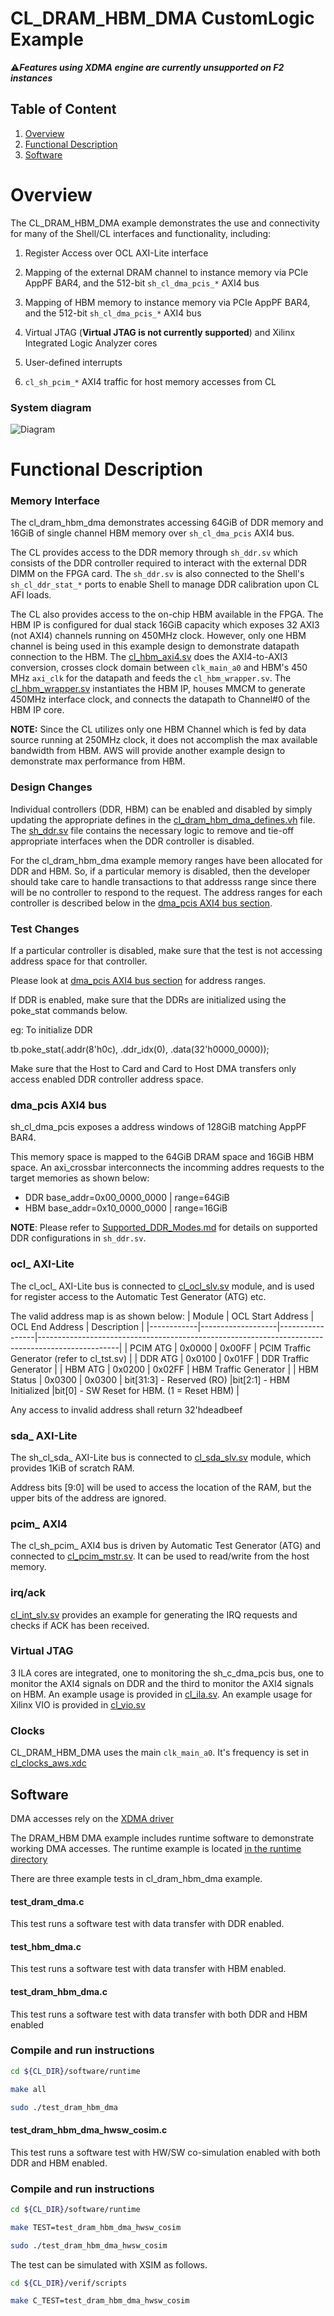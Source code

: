 # CL_DRAM_HBM_DMA CustomLogic Example

:warning:***Features using XDMA engine are currently unsupported on F2 instances***

## Table of Content

1. [Overview](#overview)
2. [Functional Description](#functionalDescription)
3. [Software](#software)


<a name="overview"></a>
# Overview

The CL_DRAM_HBM_DMA example demonstrates the use and connectivity for many of the Shell/CL interfaces and functionality, including:

1) Register Access over OCL AXI-Lite interface

2) Mapping of the external DRAM channel to instance memory via PCIe AppPF BAR4, and the 512-bit `sh_cl_dma_pcis_*` AXI4 bus

3) Mapping of HBM memory to instance memory via PCIe AppPF BAR4, and the 512-bit `sh_cl_dma_pcis_*` AXI4 bus

4) Virtual JTAG (**Virtual JTAG is not currently supported**) and Xilinx Integrated Logic Analyzer cores

5) User-defined interrupts

6) `cl_sh_pcim_*` AXI4 traffic for host memory accesses from CL



### System diagram

![Diagram](design/cl_dram_hbm_dma.png)


<a name="functionalDescription"></a>
# Functional Description

### Memory Interface
The cl_dram_hbm_dma demonstrates accessing 64GiB of DDR memory and 16GiB of single channel HBM memory over `sh_cl_dma_pcis` AXI4 bus.

The CL provides access to the DDR memory through `sh_ddr.sv` which consists of the DDR controller required to interact with the external DDR DIMM on the FPGA card. The `sh_ddr.sv` is also connected to the Shell's `sh_cl_ddr_stat_*` ports to enable Shell to manage DDR calibration upon CL AFI loads.

The CL also provides access to the on-chip HBM available in the FPGA. The HBM IP is configured for dual stack 16GiB capacity which exposes 32 AXI3 (not AXI4) channels running on 450MHz clock. However, only one HBM channel is being used in this example design to demonstrate datapath connection to the HBM. The [cl_hbm_axi4.sv](./design/cl_hbm_axi4.sv) does the AXI4-to-AXI3 conversion, crosses clock domain between `clk_main_a0` and HBM's 450 MHz `axi_clk` for the datapath and feeds the `cl_hbm_wrapper.sv`. The [cl_hbm_wrapper.sv](./design/cl_hbm_wrapper.sv) instantiates the HBM IP, houses MMCM to generate 450MHz interface clock, and connects the datapath to Channel#0 of the HBM IP core.

**NOTE:** Since the CL utilizes only one HBM Channel which is fed by data source running at 250MHz clock, it does not accomplish the max available bandwidth from HBM. AWS will provide another example design to demonstrate max performance from HBM.

### Design Changes

Individual controllers (DDR, HBM) can be enabled and disabled by simply updating the appropriate defines in the [cl_dram_hbm_dma_defines.vh](design/cl_dram_dma_defines.vh) file. The [sh_ddr.sv](../../../common/shell_stable/design/sh_ddr/sim/sh_ddr.sv) file contains the necessary logic to remove and tie-off appropriate interfaces when the DDR controller is disabled.

For the cl_dram_hbm_dma example memory ranges have been allocated for DDR and HBM. So, if a particular memory is disabled, then the developer should take care to handle transactions to that addresss range since there will be no controller to respond to the request. The address ranges for each controller is described below in the [dma_pcis AXI4 bus section](#dma_pcis).

### Test Changes

If a particular controller is disabled, make sure that the test is not accessing address space for that controller.

Please look at [dma_pcis AXI4 bus section](#dma_pcis) for address ranges.

If DDR is enabled, make sure that the DDRs are initialized using the poke_stat commands below.

eg:
To initialize DDR

tb.poke_stat(.addr(8'h0c), .ddr_idx(0), .data(32'h0000_0000));

Make sure that the Host to Card and Card to Host DMA transfers only access enabled DDR controller address space.

<a name="dma_pcis"></a>
### dma_pcis AXI4 bus

sh\_cl\_dma\_pcis exposes a address windows of 128GiB matching AppPF BAR4.


This memory space is mapped to the 64GiB DRAM space and 16GiB HBM space.
An axi_crossbar interconnects the incomming addres requests to the target memories as shown below:
* DDR base_addr=0x00_0000_0000 | range=64GiB
* HBM base_addr=0x10_0000_0000 | range=16GiB

**NOTE**: Please refer to [Supported_DDR_Modes.md](./../../../docs/Supported_DDR_Modes.md) for details on supported DDR configurations in `sh_ddr.sv`.

### ocl\_ AXI-Lite


The cl_ocl\_ AXI-Lite bus is connected to [cl_ocl_slv.sv](design/cl_ocl_slv.sv) module, and is used for register access to the Automatic Test Generator (ATG) etc.


The valid address map is as shown below:
| Module     | OCL Start Address | OCL End Address | Description                                                                                      |
|------------|-------------------|-----------------|--------------------------------------------------------------------------------------------------|
| PCIM ATG   | 0x0000            | 0x00FF          | PCIM Traffic Generator (refer to cl_tst.sv)                                                      |
| DDR ATG    | 0x0100            | 0x01FF          | DDR Traffic Generator                                                                            |
| HBM ATG    | 0x0200            | 0x02FF          | HBM Traffic Generator                                                                            |
| HBM Status | 0x0300            | 0x0300          | bit[31:3] - Reserved (RO) \|bit[2:1] - HBM Initialized \|bit[0] - SW Reset for HBM. (1 = Reset HBM) |

Any access to invalid address shall return 32'hdeadbeef


### sda\_ AXI-Lite

The sh_cl_sda\_ AXI-Lite bus is connected to [cl_sda_slv.sv](design/cl_sda_slv.sv) module, which provides 1KiB of scratch RAM.


Address bits [9:0] will be used to access the location of the RAM, but the upper bits of the address are ignored.


### pcim\_ AXI4


The cl_sh_pcim\_  AXI4 bus is driven by Automatic Test Generator (ATG) and connected to [cl_pcim_mstr.sv](design/cl_pcim_mstr.sv). It can be used to read/write from the host memory.

### irq/ack
[cl_int_slv.sv](design/cl_int_slv.sv) provides an example for generating the IRQ requests and checks if ACK has been received.

### Virtual JTAG

3 ILA cores are integrated, one to monitoring the sh\_c_dma\_pcis bus, one to monitor the AXI4 signals on DDR and the third to monitor the AXI4 signals on HBM. An example usage is provided in [cl_ila.sv](design/cl_ila.sv).
An example usage for Xilinx VIO is provided in [cl_vio.sv](design/cl_vio.sv)


### Clocks

CL_DRAM_HBM_DMA uses the main `clk_main_a0`. It's frequency is set in [cl_clocks_aws.xdc](./build/constraints/cl_clocks_aws.xdc)


<a name="software"></a>
## Software
DMA accesses rely on the [XDMA driver](https://github.com/Xilinx/dma_ip_drivers)

The DRAM_HBM DMA example includes runtime software to demonstrate working DMA accesses. The runtime example is located [in the runtime directory](software/runtime/test_dram_dma.c)

There are three example tests in cl_dram_hbm_dma example.

#### test_dram_dma.c

This test runs a software test with data transfer with DDR enabled.

#### test_hbm_dma.c

This test runs a software test with data transfer with HBM enabled.

#### test_dram_hbm_dma.c

This test runs a software test with data transfer with both DDR and HBM enabled

### Compile and run instructions

```bash
cd ${CL_DIR}/software/runtime

make all

sudo ./test_dram_hbm_dma
```

#### test_dram_hbm_dma_hwsw_cosim.c

This test runs a software test with HW/SW co-simulation enabled with both DDR and HBM enabled.

### Compile and run instructions

```bash
cd ${CL_DIR}/software/runtime

make TEST=test_dram_hbm_dma_hwsw_cosim

sudo ./test_dram_hbm_dma_hwsw_cosim
```

The test can be simulated with XSIM as follows.

```bash
cd ${CL_DIR}/verif/scripts

make C_TEST=test_dram_hbm_dma_hwsw_cosim
```
